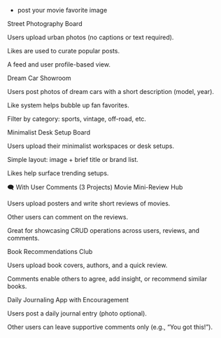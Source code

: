 - post your movie favorite image



Street Photography Board

Users upload urban photos (no captions or text required).

Likes are used to curate popular posts.

A feed and user profile-based view.



Dream Car Showroom

Users post photos of dream cars with a short description (model, year).

Like system helps bubble up fan favorites.

Filter by category: sports, vintage, off-road, etc.



Minimalist Desk Setup Board

Users upload their minimalist workspaces or desk setups.

Simple layout: image + brief title or brand list.

Likes help surface trending setups.




🗨️ With User Comments (3 Projects)
Movie Mini-Review Hub

Users upload posters and write short reviews of movies.

Other users can comment on the reviews.

Great for showcasing CRUD operations across users, reviews, and comments.

Book Recommendations Club

Users upload book covers, authors, and a quick review.

Comments enable others to agree, add insight, or recommend similar books.

Daily Journaling App with Encouragement

Users post a daily journal entry (photo optional).

Other users can leave supportive comments only (e.g., “You got this!”).